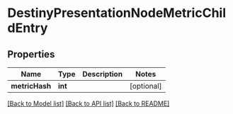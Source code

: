 # DestinyPresentationNodeMetricChildEntry

## Properties
Name | Type | Description | Notes
------------ | ------------- | ------------- | -------------
**metricHash** | **int** |  | [optional] 

[[Back to Model list]](../README.md#documentation-for-models) [[Back to API list]](../README.md#documentation-for-api-endpoints) [[Back to README]](../README.md)



